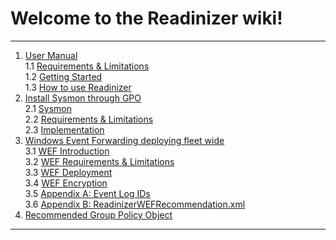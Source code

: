 # Welcome to the Readinizer wiki!
***
1. [User Manual](https://github.com/clma91/Readinizer/wiki/User-Manual)<br />
   1.1 [Requirements & Limitations](https://github.com/clma91/Readinizer/wiki/Readinizer-Requirements-&-Limitaions)<br />
   1.2 [Getting Started](https://github.com/clma91/Readinizer/wiki/Getting-Started)<br />
   1.3 [How to use Readinizer](https://github.com/clma91/Readinizer/wiki/How-to-use-Readinizer)<br />
2. [Install Sysmon through GPO](https://github.com/clma91/Readinizer/wiki/Install-Sysmon-through-GPO)<br />
   2.1 [Sysmon](https://github.com/clma91/Readinizer/wiki/Sysmon)<br />
   2.2 [Requirements & Limitations](https://github.com/clma91/Readinizer/wiki/Sysmon-Requirements-&-Limitations)<br />
   2.3 [Implementation](https://github.com/clma91/Readinizer/wiki/Implementation:-Install-Sysmon-through-GPO)<br />
3. [Windows Event Forwarding deploying fleet wide](https://github.com/clma91/Readinizer/wiki/Windows-Event-Forwarding-deploying-fleet-wide)<br />
   3.1 [WEF Introduction](https://github.com/clma91/Readinizer/wiki/WEF-Introduction)<br />
   3.2 [WEF Requirements & Limitations](https://github.com/clma91/Readinizer/wiki/WEF---Requirements-&-Limitations)<br />
   3.3 [WEF Deployment](https://github.com/clma91/Readinizer/wiki/WEF---Deployment)<br />
   3.4 [WEF Encryption](https://github.com/clma91/Readinizer/wiki/WEF-Encryption)<br />
   3.5 [Appendix A: Event Log IDs](https://github.com/clma91/Readinizer/wiki/Appendix-A:-Event-Log-IDs)<br />
   3.6 [Appendix B: ReadinizerWEFRecommendation.xml](https://github.com/clma91/Readinizer/wiki/Appendix-B:-ReadinizerWEFRecommendation.xml)<br />
4. [Recommended Group Policy Object](https://github.com/clma91/Readinizer/wiki/Recommended-Group-Policy)<br />

***
